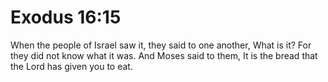 # Exodus 16:15

When the people of Israel saw it, they said to one another, What is it? For they did not know what it was. And Moses said to them, It is the bread that the Lord has given you to eat.
